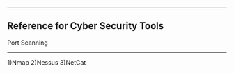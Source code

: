 ----------------------------------
Reference for Cyber Security Tools
----------------------------------

Port Scanning
______________
1)Nmap
2)Nessus
3)NetCat
